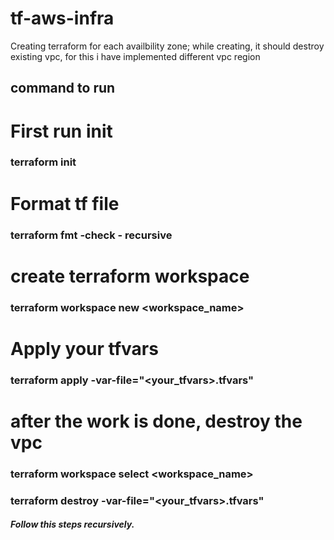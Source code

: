 # tf-aws-infra
Creating terraform for each availbility zone;
while creating, it should destroy existing vpc, for this i have implemented different vpc region

## command to run 
# First run init
### terraform init
# Format tf file
### terraform fmt -check - recursive
# create terraform workspace
### terraform workspace new <workspace_name>
# Apply your tfvars
### terraform apply -var-file="<your_tfvars>.tfvars"
# after the work is done, destroy the vpc
### terraform workspace select <workspace_name>
### terraform destroy -var-file="<your_tfvars>.tfvars"

##### Follow this steps recursively.
